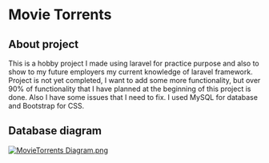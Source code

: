 # Movie Torrents

## About project
This is a hobby project I made using laravel for practice purpose and also to show to my future employers my current knowledge of laravel framework. Project is not yet completed, I want to add some more functionality, but over 90% of functionality that I have planned at the beginning of this project is done. Also I have some issues that I need to fix. I used MySQL for database and Bootstrap for CSS.

## Database diagram
[![MovieTorrents Diagram.png](https://s26.postimg.org/glguitk7d/Movie_Torrents_Diagram.png)](https://postimg.org/image/f6f9u3j45/)

